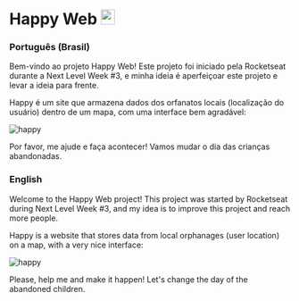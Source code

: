 # Happy Web <img src=https://user-images.githubusercontent.com/58178979/96646521-42656f80-12fa-11eb-97a6-c225025ae323.png height=27 width=25>
### Português (Brasil)

Bem-vindo ao projeto Happy Web!
Este projeto foi iniciado pela Rocketseat durante a Next Level Week #3, e minha ideia é aperfeiçoar este projeto e levar a ideia para frente.


Happy é um site que armazena dados dos orfanatos locais (localização do usuário) dentro de um mapa, com uma interface bem agradável:

![happy](https://user-images.githubusercontent.com/58178979/96645910-4c3aa300-12f9-11eb-8aa5-1ad7b74b4255.PNG)

Por favor, me ajude e faça acontecer! Vamos mudar o dia das crianças abandonadas.


### English

Welcome to the Happy Web project!
This project was started by Rocketseat during Next Level Week #3, and my idea is to improve this project and reach more people.


Happy is a website that stores data from local orphanages (user location) on a map, with a very nice interface:

![happy](https://user-images.githubusercontent.com/58178979/96645910-4c3aa300-12f9-11eb-8aa5-1ad7b74b4255.PNG)

Please, help me and make it happen! Let's change the day of the abandoned children.

